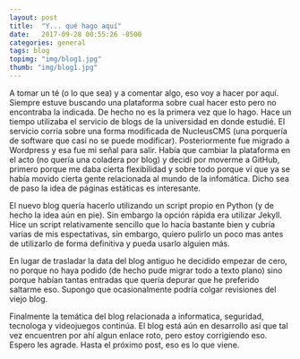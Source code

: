```yaml
---
layout: post
title:  "Y... qué hago aquí"
date:   2017-09-28 00:55:26 -0500
categories: general
tags: blog
topimg: "img/blog1.jpg"
thumb: "img/blog1.jpg"
---
```

A tomar un té (o lo que sea) y a comentar algo, eso voy a hacer por aquí. Siempre estuve buscando una plataforma sobre cual hacer esto pero no encontraba la indicada. De hecho no es la primera vez que lo hago. Hace un tiempo utilizaba el servicio de blogs de la universidad en donde estudié. El servicio corría sobre una forma modificada de NucleusCMS (una porquería de software que casi no se puede modificar). Posteriormente fue migrado a Wordpress y esa fue mi señal para salir. Había que cambiar la plataforma en el acto (no quería una coladera por blog) y decidí por moverme a GitHub, primero porque me daba cierta flexibilidad y sobre todo porque ví que ya se había movido cierta gente relacionada al mundo de la infomática. Dicho sea de paso la idea de páginas estáticas es interesante.

El nuevo blog quería hacerlo utilizando un script propio en Python (y de hecho la idea aún en pie). Sin embargo la opción rápida era utilizar Jekyll. Hice un script relativamente sencillo que lo hacía bastante bien y cubría varias de mis espectativas, sin embargo, quiero pulirlo un poco mas antes de utilizarlo de forma definitiva y pueda usarlo alguien más. 

En lugar de trasladar la data del blog antiguo he decidido empezar de cero, no porque no haya podido (de hecho pude migrar todo a texto plano) sino porque habían tantas entradas que quería depurar que he preferido saltarme eso. Supongo que ocasionalmente podría colgar revisiones del viejo blog. 

Finalmente la temática del blog relacionada a informatica, seguridad, tecnologa y videojuegos continúa. El blog está aún en desarrollo así que tal vez encuentren por ahí algun enlace roto, pero estoy corrigiendo eso. Espero les agrade. Hasta el próximo post, eso es lo que viene.
